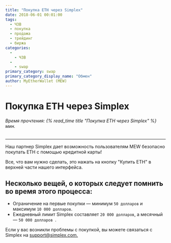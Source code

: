 ```yaml
---
title: "Покупка ETH через Simplex"
date: 2018-06-01 00:01:00
tags:
  - ЧЗВ
  - покупка
  - продажа
  - трейдинг
  - биржа
categories:
  - 
    - ЧЗВ
  - 
    - swap
primary_category: swap
primary_category_display_name: "Обмен"
author: MyEtherWallet (MEW)
---
```


# **Покупка ETH через Simplex**

###### Время прочтения: {% read_time title "Покупка ETH через Simplex" %} мин.

* * *

Наш партнер Simplex дает возможность пользователям MEW безопасно покупать ETH с помощью кредитной карты!

Все, что вам нужно сделать, это нажать на кнопку "Купить ETH" в верхней части нашего интерфейса.

## **Несколько вещей, о которых следует помнить во время этого процесса:**

-   Ограничение на первые покупки — минимум `50 долларов` и максимум `10 000 долларов`.
-   Ежедневный лимит Simplex составляет `20 000 долларов`, а месячный — `50 000 долларов `.

Если у вас возникли проблемы с покупкой, вы можете связаться с Simplex на [support@simplex.com.](mailto:support@simplex.com.)
